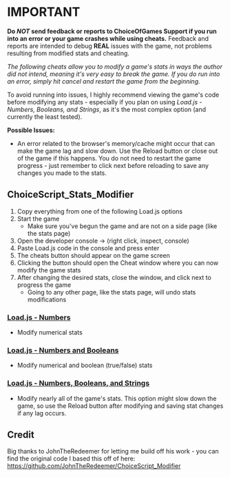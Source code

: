 # IMPORTANT
**Do _NOT_ send feedback or reports to ChoiceOfGames Support if you run into an error or your game crashes while using cheats.** Feedback and reports are intended to debug **REAL** issues with the game, not problems resulting from modified stats and cheating.

*The following cheats allow you to modify a game's stats in ways the author did not intend, meaning it's very easy to break the game. If you do run into an error, simply hit cancel and restart the game from the beginning.*

To avoid running into issues, I highly recommend viewing the game's code before modifying any stats - especially if you plan on using *Load.js - Numbers, Booleans, and Strings*, as it's the most complex option (and currently the least tested).

**Possible Issues:**
- An error related to the browser's memory/cache might occur that can make the game lag and slow down. Use the Reload button or close out of the game if this happens. You do not need to restart the game progress - just remember to click next before reloading to save any changes you made to the stats.

## ChoiceScript_Stats_Modifier
1. Copy everything from one of the following Load.js options
2. Start the game
     - Make sure you've begun the game and are not on a side page (like the stats page)
3. Open the developer console -> (right click, inspect, console)
4. Paste Load.js code in the console and press enter
5. The cheats button should appear on the game screen
6. Clicking the button should open the Cheat window where you can now modify the game stats
7. After changing the desired stats, close the window, and click next to progress the game
     - Going to any other page, like the stats page, will undo stats modifications

### [Load.js - Numbers](https://raw.githubusercontent.com/WestlyDust/ChoiceScript_Stats_Modifier/main/CheatNumbers/Load.js)
* Modify numerical stats
### [Load.js - Numbers and Booleans](https://raw.githubusercontent.com/WestlyDust/ChoiceScript_Stats_Modifier/main/CheatNumbers%26Booleans/Load.js)
* Modify numerical and boolean (true/false) stats
### [Load.js - Numbers, Booleans, and Strings](https://raw.githubusercontent.com/WestlyDust/ChoiceScript_Stats_Modifier/main/CheatNumbers%26Booleans%26Strings/Load.js)
* Modify nearly all of the game's stats. This option might slow down the game, so use the Reload button after modifying and saving stat changes if any lag occurs.

## Credit
Big thanks to JohnTheRedeemer for letting me build off his work - you can find the original code I based this off of here: https://github.com/JohnTheRedeemer/ChoiceScript_Modifier
